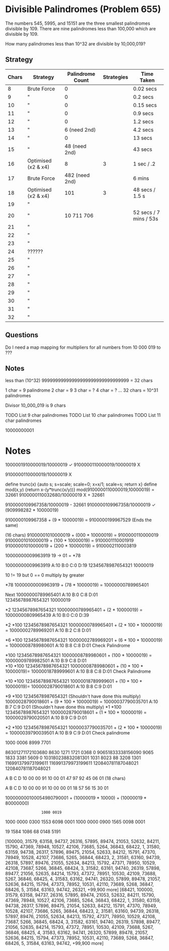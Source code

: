 # Divisible Palindromes (Problem 655)

The numbers 545, 5995, and 15151 are the three smallest palindromes divisible by 109. 
There are nine palindromes less than 100,000 which are divisible by 109.

How many palindromes less than 10^32 are divisible by 10,000,019?

## Strategy

| Chars | Strategy            | Palindrome Count | Strategies | Time Taken             |
|-------|---------------------|------------------|------------|------------------------|
| 8     | Brute Force         | 0                |            | 0.02 secs              |
| 9     | "                   | 0                |            | 0.2 secs               |
| 10    | "                   | 0                |            | 0.15 secs              |
| 11    | "                   | 0                |            | 0.9 secs               |
| 12    | "                   | 0                |            | 1.2 secs               |
| 13    | "                   | 6 (need 2nd)     |            | 4.2 secs               |
| 14    | "                   | 0                |            | 13 secs                |
| 15    | "                   | 48 (need 2nd)    |            | 43 secs                |
| 16    | Optimised (x2 & x4) | 8                | 3          | 1 sec / .2             |
| 17    | Brute Force         | 482 (need 2nd)   |            | 6 mins                 |
| 18    | Optimised (x2 & x4) | 101              | 3          | 48 secs / 1.5 s        |
| 19    | "                   |                  |            |                        |
| 20    | "                   | 10 711 706       |            | 52 secs / 7 mins / 53s |
| 21    | "                   |                  |            |                        |
| 22    | "                   |                  |            |                        |
| 23    | "                   |                  |            |                        |
| 24    | ??????              |                  |            |                        |
| 25    | "                   |                  |            |                        |
| 26    | "                   |                  |            |                        |
| 27    | "                   |                  |            |                        |
| 28    | "                   |                  |            |                        |
| 29    | "                   |                  |            |                        |
| 30    | "                   |                  |            |                        |
| 31    | "                   |                  |            |                        |
| 32    | "                   |                  |            |                        |
 
## Questions

Do I need a map mapping for multipliers for all numbers from 10 000 019 to ???

## Notes

less than (10^32)
99999999999999999999999999999999 = 32 chars

1 char              = 9 palindrome
2 char              = 9
3 char              = ?
4 char              = ?
...
32 chars            = 10^31 palindromes


Divisor
10_000_019 is 9 chars 

TODO List 9 char palindromes
TODO List 10 char palindromes
TODO List 11 char palindromes


10000000001






# Notes

1000001910000019/10000019 ✓
9100000110000019/10000019 X

9100000110000019/10000019 X


define trunc(x)   {auto s; s=scale; scale=0; x=x/1; scale=s; return x}
define mod(x,y)   {return x-(y*trunc(x/y))}
mod(9100000110000019,10000019) = 32661
9100000110032680/10000019 X + 32661

9100000109967358/10000019   - 32661
9100000109967358/10000019 ✓ (909998282 * 10000019)

9100000109967358 + (9 * 10000019) = 9100000199967529  (Ends the same)

(16 chars)
91000001010000019 + (000 * 10000019) = 9100000110000019
91000001010000019 + (100 * 10000019) = 9100001110001919
91000001010000019 + (200 * 10000019) = 9100002110003819

10000000009963919
19 -> 01 = *78

10000000009963919  A:10 B:0 C:0 D:19 
12345678987654321
         10000019

10 != 19 but 0 == 0
multiply by greater

*78
10000000009963919 + (78 * 10000019) = 10000000789965401


Next
10000000789965401 A:10 B:0 C:8 D:01   
12345678987654321
         10000019 

*2                                   12345678987654321
10000000789965401 + (2 * 10000019) = 10000000809965439  A:10 B:0 C:0 D:39 

*2 *100                                    12345678987654321
10000000789965401 + (2 * 100 * 10000019) = 10000002789969201  A:10 B:2 C:8 D:01 

*6 *100                                    12345678987654321
10000002789969201 + (6 * 100 * 10000019) = 10000008789980601  A:10 B:8 C:8 D:01     Check Palindrome

*100                                       12345678987654321
10000008789980601 + (100 * 10000019)     = 10000009789982501  A:10 B:9 C:8 D:01     
*10 *100                                   12345678987654321
10000008789980601 + (10 * 100 * 10000019)= 10000018789999601  A:10 B:8 C:8 D:01     Check Palindrome

*10 *100                                   12345678987654321
10000018789999601 + (10 * 100 * 10000019)= 10000028790018601  A:10 B:8 C:9 D:01     

*9 *100                                    12345678987654321 (Shouldn't have done this multiply)
10000028790018601 + (9 * 100 * 10000019) = 10000037790035701  A:10 B:7 C:9 D:01 (Shouldn't have done this multiply)
*1 *100                                    12345678987654321
10000028790018601 + (1 * 100 * 10000019) = 10000029790020501  A:10 B:9 C:9 D:01

*2 *100                                    12345678987654321
10000037790035701 + (2 * 100 * 10000019) = 10000039790039501  A:10 B:9 C:9 D:01     Check palindrome     


1000 0006 8999 7701

86301271172103680   8630 1271 1721 0368 0
90651833338156090   9065 1833 3381 5609 0
103180238832081301  1031 8023 88 3208 1301
116991379973199611  116991379973199611
120840781187048021  120840781187048021



A        B       C        D 
               10 00 00 91
10 00 01 47 97 92 45 06 01   (18 chars)

A        B        C        D
                  10 00 00 91
10 00 00 01 18 57 56 15 30 01


100000000100054980790001 + (10000019 * 10000) + (10000019 * 80000000)

                    1000 0019
1000 0000 0300 1553 6098 0001
1000 0000 0900 1565 0098 0001

19 1584 1086 68 0148 5191



[100000, 31579, 63158, 94737, 26316, 57895, 89474, 21053, 52632, 84211, 15790, 47369, 78948, 10527, 42106, 73685, 5264, 36843, 68422, 1, 31580, 63159, 94738, 26317, 57896, 89475, 21054, 52633, 84212, 15791, 47370, 78949, 10528, 42107, 73686, 5265, 36844, 68423, 2, 31581, 63160, 94739, 26318, 57897, 89476, 21055, 52634, 84213, 15792, 47371, 78950, 10529, 42108, 73687, 5266, 36845, 68424, 3, 31582, 63161, 94740, 26319, 57898, 89477, 21056, 52635, 84214, 15793, 47372, 78951, 10530, 42109, 73688, 5267, 36846, 68425, 4, 31583, 63162, 94741, 26320, 57899, 89478, 21057, 52636, 84215, 15794, 47373, 78952, 10531, 42110, 73689, 5268, 36847, 68426, 5, 31584, 63163, 94742, 26321, +99,900 more]
[68421, 100000, 31579, 63158, 94737, 26316, 57895, 89474, 21053, 52632, 84211, 15790, 47369, 78948, 10527, 42106, 73685, 5264, 36843, 68422, 1, 31580, 63159, 94738, 26317, 57896, 89475, 21054, 52633, 84212, 15791, 47370, 78949, 10528, 42107, 73686, 5265, 36844, 68423, 2, 31581, 63160, 94739, 26318, 57897, 89476, 21055, 52634, 84213, 15792, 47371, 78950, 10529, 42108, 73687, 5266, 36845, 68424, 3, 31582, 63161, 94740, 26319, 57898, 89477, 21056, 52635, 84214, 15793, 47372, 78951, 10530, 42109, 73688, 5267, 36846, 68425, 4, 31583, 63162, 94741, 26320, 57899, 89478, 21057, 52636, 84215, 15794, 47373, 78952, 10531, 42110, 73689, 5268, 36847, 68426, 5, 31584, 63163, 94742, +99,900 more]

